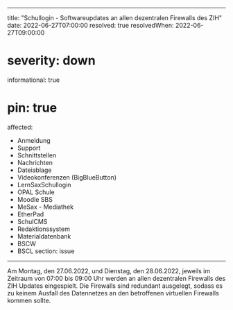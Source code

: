 
---
title: "Schullogin - Softwareupdates an allen dezentralen Firewalls des ZIH"
date: 2022-06-27T07:00:00
resolved: true
resolvedWhen: 2022-06-27T09:00:00
# severity: down
informational: true
# pin: true 
affected:
- Anmeldung
- Support
- Schnittstellen
- Nachrichten
- Dateiablage
- Videokonferenzen (BigBlueButton)
- LernSaxSchullogin
- OPAL Schule
- Moodle SBS
- MeSax - Mediathek
- EtherPad
- SchulCMS
- Redaktionssystem
- Materialdatenbank
- BSCW
- BSCL
section: issue
---

Am Montag, den 27.06.2022, und Dienstag, den 28.06.2022, jeweils im Zeitraum von 07:00 bis 09:00 Uhr werden an allen dezentralen Firewalls des ZIH Updates eingespielt. Die Firewalls sind redundant ausgelegt, sodass es zu keinem Ausfall des Datennetzes an den betroffenen virtuellen Firewalls kommen sollte.
